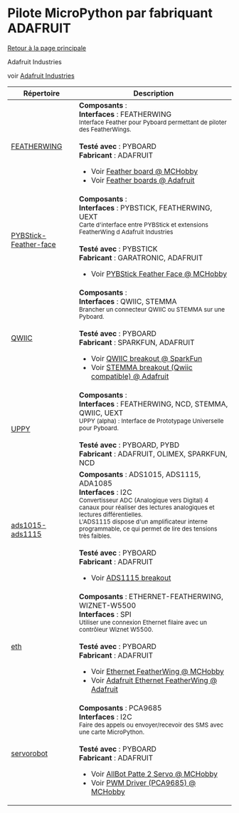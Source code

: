 # Pilote MicroPython par fabriquant ADAFRUIT
[Retour à la page principale](../../readme.md)

Adafruit Industries

voir
[Adafruit Industries](https://www.adafruit.com/)
<table>
<thead>
  <th>Répertoire</th><th>Description</th>
</thead>
<tbody>
  <tr><td><a href="../../../../tree/master/FEATHERWING">FEATHERWING</a></td>
      <td><strong>Composants</strong> : <br />
      <strong>Interfaces</strong> : FEATHERWING<br />
<small>Interface Feather pour Pyboard permettant de piloter des FeatherWings.</small><br/><br />
      <strong>Testé avec</strong> : PYBOARD<br />
      <strong>Fabricant</strong> : ADAFRUIT<br />
<ul>
<li>Voir <a href="https://shop.mchobby.be/fr/87-feather-adafruit">Feather board @ MCHobby</a></li>
<li>Voir <a href="https://www.adafruit.com/category/943">Feather boards @ Adafruit</a></li>
</ul>
      </td>
  </tr>
  <tr><td><a href="../../../../tree/master/PYBStick-Feather-face">PYBStick-Feather-face</a></td>
      <td><strong>Composants</strong> : <br />
      <strong>Interfaces</strong> : PYBSTICK, FEATHERWING, UEXT<br />
<small>Carte d'interface entre PYBStick et extensions FeatherWing d Adafruit Industries</small><br/><br />
      <strong>Testé avec</strong> : PYBSTICK<br />
      <strong>Fabricant</strong> : GARATRONIC, ADAFRUIT<br />
<ul>
<li>Voir <a href="https://shop.mchobby.be/fr/pybstick/1996-carte-d-interface-feather-et-uext-pour-pybstick-3232100019966.html">PYBStick Feather Face @ MCHobby</a></li>
</ul>
      </td>
  </tr>
  <tr><td><a href="../../../../tree/master/QWIIC">QWIIC</a></td>
      <td><strong>Composants</strong> : <br />
      <strong>Interfaces</strong> : QWIIC, STEMMA<br />
<small>Brancher un connecteur QWIIC ou STEMMA sur une Pyboard.</small><br/><br />
      <strong>Testé avec</strong> : PYBOARD<br />
      <strong>Fabricant</strong> : SPARKFUN, ADAFRUIT<br />
<ul>
<li>Voir <a href="https://www.sparkfun.com/qwiic">QWIIC breakout @ SparkFun</a></li>
<li>Voir <a href="https://www.adafruit.com/category/1005">STEMMA breakout (Qwiic compatible) @ Adafruit</a></li>
</ul>
      </td>
  </tr>
  <tr><td><a href="../../../../tree/master/UPPY">UPPY</a></td>
      <td><strong>Composants</strong> : <br />
      <strong>Interfaces</strong> : FEATHERWING, NCD, STEMMA, QWIIC, UEXT<br />
<small>UPPY (alpha) : Interface de Prototypage Universelle pour Pyboard.</small><br/><br />
      <strong>Testé avec</strong> : PYBOARD, PYBD<br />
      <strong>Fabricant</strong> : ADAFRUIT, OLIMEX, SPARKFUN, NCD<br />
      </td>
  </tr>
  <tr><td><a href="../../../../tree/master/ads1015-ads1115">ads1015-ads1115</a></td>
      <td><strong>Composants</strong> : ADS1015, ADS1115, ADA1085<br />
      <strong>Interfaces</strong> : I2C<br />
<small>Convertisseur ADC (Analogique vers Digital) 4 canaux pour réaliser des lectures analogiques et lectures différentielles.<br />L'ADS1115 dispose d'un amplificateur interne programmable, ce qui permet de lire des tensions très faibles.</small><br/><br />
      <strong>Testé avec</strong> : PYBOARD<br />
      <strong>Fabricant</strong> : ADAFRUIT<br />
<ul>
<li>Voir <a href="https://shop.mchobby.be/breakout/362-ads1115-convertisseur-adc-16bits-i2c-3232100003620-adafruit.html">ADS1115 breakout</a></li>
</ul>
      </td>
  </tr>
  <tr><td><a href="../../../../tree/master/eth">eth</a></td>
      <td><strong>Composants</strong> : ETHERNET-FEATHERWING, WIZNET-W5500<br />
      <strong>Interfaces</strong> : SPI<br />
<small>Utiliser une connexion Ethernet filaire avec un contrôleur Wiznet W5500.</small><br/><br />
      <strong>Testé avec</strong> : PYBOARD<br />
      <strong>Fabricant</strong> : ADAFRUIT<br />
<ul>
<li>Voir <a href="https://shop.mchobby.be/fr/feather-adafruit/957-feather-ethernet-wing-3232100009578-adafruit.html">Ethernet FeatherWing @ MCHobby</a></li>
<li>Voir <a href="https://www.adafruit.com/product/3201">Adafruit Ethernet FeatherWing @ Adafruit</a></li>
</ul>
      </td>
  </tr>
  <tr><td><a href="../../../../tree/master/servorobot">servorobot</a></td>
      <td><strong>Composants</strong> : PCA9685<br />
      <strong>Interfaces</strong> : I2C<br />
<small>Faire des appels ou envoyer/recevoir des SMS avec une carte MicroPython.</small><br/><br />
      <strong>Testé avec</strong> : PYBOARD<br />
      <strong>Fabricant</strong> : ADAFRUIT<br />
<ul>
<li>Voir <a href="https://shop.mchobby.be/fr/moteur/913-allbot-patte-2-servo-vr012-3232100009134-velleman.html">AllBot Patte 2 Servo @ MCHobby</a></li>
<li>Voir <a href="https://shop.mchobby.be/en/search?controller=search&orderby=position&orderway=desc&search_query=nadhat-gsm&submit_search=">PWM Driver (PCA9685) @ MCHobby</a></li>
</ul>
      </td>
  </tr>
</tbody>
</table>
